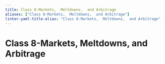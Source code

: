 ```yaml
---
title: Class 8-Markets,  Meltdowns,  and Arbitrage
aliases: ["Class 8-Markets,  Meltdowns,  and Arbitrage"]
linter-yaml-title-alias: "Class 8-Markets,  Meltdowns,  and Arbitrage"
---
```

# Class 8-Markets,  Meltdowns,  and Arbitrage
